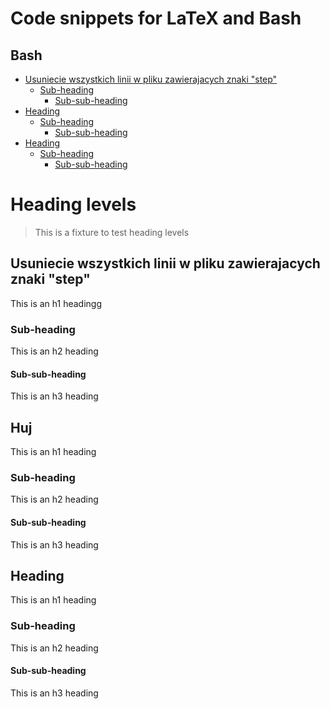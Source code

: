 Code snippets for LaTeX and Bash
========================================


Bash
------------

- [Usuniecie wszystkich linii w pliku zawierajacych znaki "step"](#heading)
  * [Sub-heading](#sub-heading)
    + [Sub-sub-heading](#sub-sub-heading)
- [Heading](#heading-1)
  * [Sub-heading](#sub-heading-1)
    + [Sub-sub-heading](#sub-sub-heading-1)
- [Heading](#heading-2)
  * [Sub-heading](#sub-heading-2)
    + [Sub-sub-heading](#sub-sub-heading-2)


# Heading levels

> This is a fixture to test heading levels

<!-- toc -->

## Usuniecie wszystkich linii w pliku zawierajacych znaki "step"

This is an h1 headingg

### Sub-heading

This is an h2 heading

#### Sub-sub-heading

This is an h3 heading

## Huj

This is an h1 heading

### Sub-heading

This is an h2 heading

#### Sub-sub-heading

This is an h3 heading

## Heading

This is an h1 heading

### Sub-heading

This is an h2 heading

#### Sub-sub-heading

This is an h3 heading
